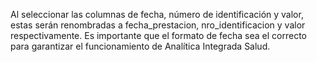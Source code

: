 Al seleccionar las columnas de fecha, número de identificación y valor, estas serán renombradas a fecha\_prestacion, nro\_identificacion y valor respectivamente. Es importante que el formato de fecha sea el correcto para garantizar el funcionamiento de Analítica Integrada Salud.
